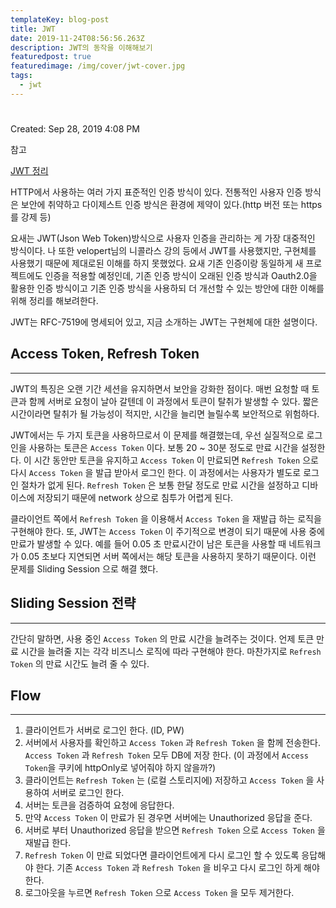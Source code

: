 ```yaml
---
templateKey: blog-post
title: JWT
date: 2019-11-24T08:56:56.263Z
description: JWT의 동작을 이해해보기
featuredpost: true
featuredimage: /img/cover/jwt-cover.jpg
tags:
  - jwt
---
```

#
  
Created: Sep 28, 2019 4:08 PM

참고

[JWT 정리](https://velog.io/@mycampground/Permissions-Token-Authentication-%EC%86%8C%EA%B0%9C)

HTTP에서 사용하는 여러 가지 표준적인 인증 방식이 있다. 전통적인 사용자 인증 방식은 보안에 취약하고 다이제스트 인증 방식은 환경에 제약이 있다.(http 버전 또는 https를 강제 등)

 요새는 JWT(Json Web Token)방식으로 사용자 인증을 관리하는 게 가장 대중적인 방식이다. 나 또한 velopert님의 니콜라스 강의 등에서 JWT를 사용했지만, 구현체를 사용했기 때문에 제대로된 이해를 하지 못했었다. 요새 기존 인증이랑 동일하게 새 프로젝트에도 인증을 적용할 예정인데, 기존 인증 방식이 오래된 인증 방식과 Oauth2.0을 활용한 인증 방식이고 기존 인증 방식을 사용하되 더 개선할 수 있는 방안에 대한 이해를 위해 정리를 해보려한다.

JWT는 RFC-7519에 명세되어 있고, 지금 소개하는 JWT는 구현체에 대한 설명이다.

## Access Token, Refresh Token

---

JWT의 특징은 오랜 기간 세션을 유지하면서 보안을 강화한 점이다. 매번 요청할 때 토큰과 함께 서버로 요청이 날아 갈텐데 이 과정에서 토큰이 탈취가 발생할 수 있다. 짧은 시간이라면 탈취가 될 가능성이 적지만, 시간을 늘리면 늘릴수록 보안적으로 위험하다.

 JWT에서는 두 가지 토큰을 사용하므로서 이 문제를 해결했는데, 우선 실질적으로 로그인을 사용하는 토큰은 `Access Token` 이다. 보통 20 ~ 30분 정도로 만료 시간을 설정한다. 이 시간 동안만 토큰을 유지하고 `Access Token` 이 만료되면 `Refresh Token` 으로 다시 `Access Token` 을 발급 받아서 로그인 한다. 이 과정에서는 사용자가 별도로 로그인 절차가 없게 된다. `Refresh Token` 은 보통 한달 정도로 만료 시간을 설정하고 디바이스에 저장되기 때문에 network 상으로 침투가 어렵게 된다.

 클라이언트 쪽에서 `Refresh Token` 을 이용해서 `Access Token` 을 재발급 하는 로직을 구현해야 한다. 또, JWT는 `Access Token` 이 주기적으로 변경이 되기 때문에 사용 중에 만료가 발생할 수 있다. 예를 들어 0.05 초 만료시간이 남은 토큰을 사용할 때 네트워크가 0.05 초보다 지연되면 서버 쪽에서는 해당 토큰을 사용하지 못하기 때문이다. 이런 문제를 Sliding Session 으로 해결 했다.

## Sliding Session 전략

---

간단히 말하면, 사용 중인 `Access Token` 의 만료 시간을 늘려주는 것이다. 언제  토큰 만료 시간을 늘려줄 지는 각각 비즈니스 로직에 따라 구현해야 한다. 마찬가지로 `Refresh Token` 의 만료 시간도 늘려 줄 수 있다.

## Flow

---

1. 클라이언트가 서버로 로그인 한다. (ID, PW)
2. 서버에서 사용자를 확인하고 `Access Token` 과 `Refresh Token` 을 함께 전송한다. `Access Token` 과 `Refresh Token` 모두 DB에 저장 한다. (이 과정에서 `Access Token`을 쿠키에 httpOnly로 넣어줘야 하지 않을까?)
3. 클라이언트는 `Refresh Token` 는 (로컬 스토리지에) 저장하고 `Access Token` 을 사용하여 서버로 로그인 한다.
4. 서버는 토큰을 검증하여 요청에 응답한다.
5. 만약 `Access Token` 이 만료가 된 경우면 서버에는 Unauthorized 응답을 준다.
6. 서버로 부터 Unauthorized 응답을 받으면 `Refresh Token` 으로 `Access Token` 을 재발급 한다.
7. `Refresh Token` 이 만료 되었다면 클라이언트에게 다시 로그인 할 수 있도록 응답해야 한다. 기존 `Access Token` 과 `Refresh Token` 을 비우고 다시 로그인 하게 해야 한다.
8. 로그아웃을 누르면 `Refresh Token` 으로 `Access Token` 을 모두 제거한다.